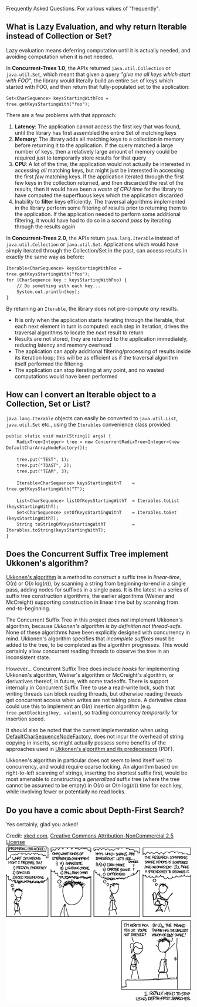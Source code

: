 Frequently Asked Questions. For various values of "frequently".


## What is Lazy Evaluation, and why return Iterable instead of Collection or Set? ##

Lazy evaluation means deferring computation until it is actually needed, and avoiding computation when it is not needed.

In **Concurrent-Trees 1.0**, the APIs returned `java.util.Collection` or `java.util.Set`, which meant that given a query _"give me all keys which start with FOO"_, the library would literally build an entire `Set` of keys which started with FOO, and then return that fully-populated set to the application:
```
Set<CharSequence> keysStartingWithFoo = tree.getKeysStartingWith("foo");
```

There are a few problems with that approach:
  1. **Latency**: The application cannot access the first key that was found, until the library has first assembled the entire Set of matching keys
  1. **Memory**: The library adds all matching keys to a collection in memory before returning it to the application. If the query matched a large number of keys, then a relatively large amount of memory could be required just to temporarily store results for that query
  1. **CPU**: A lot of the time, the application would not actually be interested in accessing _all_ matching keys, but might just be interested in accessing the first _few_ matching keys. If the application iterated through the first few keys in the collection returned, and then discarded the rest of the results, then it would have been a _waste of CPU time_ for the library to have computed the superfluous keys which the application discarded
  1. Inability to **filter** keys efficiently. The traversal algorithms implemented in the library perform some filtering of results prior to returning them to the application. If the application needed to perform some additional filtering, it would have had to do so in a _second pass_ by iterating through the results again

In **Concurrent-Trees 2.0**, the APIs return `java.lang.Iterable` instead of `java.util.Collection` or `java.util.Set`. Applications which would have simply iterated through the Collection/Set in the past, can access results in exactly the same way as before:
```
Iterable<CharSequence> keysStartingWithFoo = tree.getKeysStartingWith("foo");
for (CharSequence key : keysStartingWithFoo) {
    // Do something with each key...
    System.out.println(key);
}
```

By returning an `Iterable`, the library does not pre-compute _any_ results.
  * It is only when the application starts iterating through the Iterable, that each next element in turn is computed: each step in iteration, drives the traversal algorithms to locate the _next_ result to return
  * Results are not stored, they are returned to the application immediately, reducing latency and memory overhead
  * The application can apply additional filtering/processing of results inside its iteration loop; this will be as efficient as if the traversal algorithm itself performed the filtering
  * The application can stop iterating at any point, and no wasted computations would have been performed

## How can I convert an Iterable object to a Collection, Set or List? ##

`java.lang.Iterable` objects can easily be converted to `java.util.List`, `java.util.Set` etc., using the `Iterables` convenience class provided:

```
public static void main(String[] args) {
    RadixTree<Integer> tree = new ConcurrentRadixTree<Integer>(new DefaultCharArrayNodeFactory());

    tree.put("TEST", 1);
    tree.put("TOAST", 2);
    tree.put("TEAM", 3);

    Iterable<CharSequence> keysStartingWithT    = tree.getKeysStartingWith("T");

    List<CharSequence> listOfKeysStartingWithT  = Iterables.toList  (keysStartingWithT);
    Set<CharSequence> setOfKeysStartingWithT    = Iterables.toSet   (keysStartingWithT);
    String toStringOfKeysStartingWithT          = Iterables.toString(keysStartingWithT);
}
```


## Does the Concurrent Suffix Tree implement Ukkonen's algorithm? ##
[Ukkonen's algorithm](http://en.wikipedia.org/wiki/Ukkonen%27s_algorithm) is a method to construct a suffix tree in _linear-time_, O(_n_) or O(_n_ log(_n_)), by scanning a string from beginning-to-end in a single pass, adding nodes for suffixes in a single pass. It is the latest in a series of suffix tree construction algorithms, the earlier algorithms (Weiner and McCreight) supporting construction in linear time but by scanning from end-to-beginning.

The Concurrent Suffix Tree in this project does _not_ implement Ukkonen's algorithm, because _Ukkonen's algorithm is by definition not thread-safe_. None of these algorithms have been explicitly designed with concurrency in mind. Ukkonen's algorithm specifies that _incomplete suffixes_ must be added to the tree, to be completed as the algorithm progresses. This would certainly allow concurrent reading threads to observe the tree in an inconsistent state.

However... Concurrent Suffix Tree does include _hooks_ for implementing Ukkonen's algorithm, Weiner's algorithm or McCreight's algorithm, or derivatives thereof, in future, with some tradeoffs. There is support internally in Concurrent Suffix Tree to use a read-write lock, such that writing threads can block reading threads, but otherwise reading threads get concurrent access when writes are not taking place. A derivative class could use this to implement an O(_n_) insertion algorithm (e.g. `tree.putBlocking(key, value)`), so trading concurrency _temporarily_ for insertion speed.

It should also be noted that the current implementation when using [DefaultCharSequenceNodeFactory](http://concurrent-trees.googlecode.com/svn/concurrent-trees/javadoc/apidocs/com/googlecode/concurrenttrees/radix/node/concrete/DefaultCharSequenceNodeFactory.html), does not incur the overhead of string copying in inserts, so might actually possess some benefits of the approaches used in [Ukkonen's algorithm and its predecessors](http://europa.zbh.uni-hamburg.de/pubs/pdf/GieKur1997.pdf) (PDF).

Ukkonen's algorithm in particular does not seem to lend itself well to concurrency, and would require coarse locking. An algorithm based on right-to-left scanning of strings, inserting the shortest suffix first, would be most amenable to constructing a _generalized_ suffix tree (where the tree cannot be assumed to be empty) in O(_n_) or O(_n_ log(_n_)) time for each key, while involving fewer or potentially no read locks.

## Do you have a comic about Depth-First Search? ##
Yes certainly, glad you asked!

Credit: [xkcd.com](http://xkcd.com/), [Creative Commons Attribution-NonCommercial 2.5 License](http://xkcd.com/license.html)
![dfs-comic.png](documentation/images/dfs-comic.png)